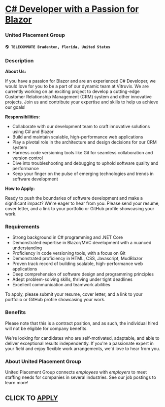 # [C# Developer with a Passion for Blazor](https://www.remotewlb.com/apply/c-developer-with-a-passion-for-blazor)  
### United Placement Group  
#### `🌎 TELECOMMUTE Bradenton, Florida, United States`  

### **Description**

 **About Us:**

If you have a passion for Blazor and are an experienced C# Developer, we would love for you to be a part of our dynamic team at Vitruvix. We are currently working on an exciting project to develop a cutting-edge Customer Relationship Management (CRM) system and other innovative projects. Join us and contribute your expertise and skills to help us achieve our goals!  

 **Responsibilities:**

  * Collaborate with our development team to craft innovative solutions using C# and Blazor
  * Build and maintain scalable, high-performance web applications
  * Play a pivotal role in the architecture and design decisions for our CRM system
  * Harness code versioning tools like Git for seamless collaboration and version control
  * Dive into troubleshooting and debugging to uphold software quality and performance
  * Keep your finger on the pulse of emerging technologies and trends in software development

**How to Apply:**

Ready to push the boundaries of software development and make a significant impact? We're eager to hear from you. Please send your resume, cover letter, and a link to your portfolio or GitHub profile showcasing your work.

###  **Requirements**

  * Strong background in C# programming and .NET Core
  * Demonstrated expertise in Blazor/MVC development with a nuanced understanding
  * Proficiency in code versioning tools, with a focus on Git
  * Demonstrated proficiency in HTML, CSS, Javascript, MudBlazor
  * Proven track record of building scalable, high-performance web applications
  * Deep comprehension of software design and programming principles
  * Adept problem-solving skills, thriving under tight deadlines
  * Excellent communication and teamwork abilities

To apply, please submit your resume, cover letter, and a link to your portfolio or GitHub profile showcasing your work.

###  **Benefits**

Please note that this is a contract position, and as such, the individual hired will not be eligible for company benefits.

We're looking for candidates who are self-motivated, adaptable, and able to deliver exceptional results independently. If you're a passionate expert in your field and enjoy flexible work arrangements, we'd love to hear from you.

###  **About United Placement Group**

United Placement Group connects _employees_ with _employers_ to meet staffing needs for companies in several industries. See our job postings to learn more!

  
## CLICK TO [APPLY](https://www.remotewlb.com/apply/c-developer-with-a-passion-for-blazor)

